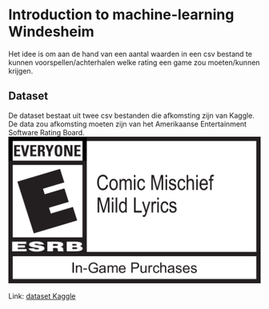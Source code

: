 # Introduction to machine-learning Windesheim
Het idee is om aan de hand van een aantal waarden in een csv bestand te kunnen voorspellen/achterhalen welke rating een game zou moeten/kunnen krijgen.
## Dataset
De dataset bestaat uit twee csv bestanden die afkomsting zijn van Kaggle. De data zou afkomsting moeten zijn van het Amerikaanse Entertainment Software Rating Board.
![ESRB rating](/assets/Rating.svg)

Link: [dataset Kaggle](https://www.kaggle.com/datasets/imohtn/video-games-rating-by-esrb)

